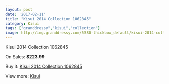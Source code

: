 ```yaml
---
layout: post
date: '2017-02-11'
title: "Kisui 2014 Collection 1062845"
category: Kisui
tags: ["granddressy","kisui","collection"]
image: http://img.granddressy.com/5380-thickbox_default/kisui-2014-collection-1062845.jpg
---
```

Kisui 2014 Collection 1062845

On Sales: **$223.99**
<a href="https://www.granddressy.com/en/kisui/4722-kisui-2014-collection-1062845.html"><amp-img layout="responsive" width="600" height="600" src="//img.granddressy.com/5380-thickbox_default/kisui-2014-collection-1062845.jpg" alt="Kisui 2014 Collection 1062845 0" /></a>

Buy it: [Kisui 2014 Collection 1062845](https://www.granddressy.com/en/kisui/4722-kisui-2014-collection-1062845.html "Kisui 2014 Collection 1062845")

View more: [Kisui](https://www.granddressy.com/en/217-kisui "Kisui")
